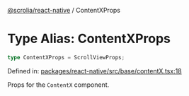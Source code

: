[@scrolia/react-native](../README.md) / ContentXProps

# Type Alias: ContentXProps

```ts
type ContentXProps = ScrollViewProps;
```

Defined in: [packages/react-native/src/base/contentX.tsx:18](https://github.com/alpheustangs/scrolia/blob/99f515e4b0095d09a280c57c2fd0f9cf08d6dcf1/packages/react-native/src/base/contentX.tsx#L18)

Props for the `ContentX` component.
